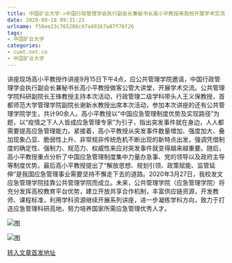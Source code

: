 ```yaml
---
title: 中国矿业大学->中国行政管理学会执行副会长兼秘书长高小平教授来我校开展学术交流 | cumt.net.cn
date: 2020-09-18 09:31:23
urlname: f58ee23c765206c97a49367a87f76f26
tags: 
- 中国矿业大学
categories:
- cumt.net.cn
- 中国矿业大学
---
```

讲座现场高小平教授作讲座9月15日下午4点，应公共管理学院邀请，中国行政管理学会执行副会长兼秘书长高小平教授做客公管大讲堂，开展学术交流。公共管理学院科研副院长王锋教授主持本次活动，行政管理二级学科带头人王义保教授，首都师范大学管理学院副院长谢新水教授出席本次活动，参加本次讲座的还有公共管理学院学生，共计90余人。高小平教授以“中国应急管理制度优势及实现路径”为题，以“疫情之下人人皆成应急管理专家”为引子，指出突发事件就在身边，人人都需要提高应急管理能力。紧接着，高小平教授从突发事件数量增加、强度加大、叠加现象凸显、脆弱性上升、非常规非传统危机不断出现的新特点出发，强调凭借制度的确定性、强制力、规范力、权威性来应对突发事件就变得越来越重要。随后，高小平教授重点分析了中国应急管理制度集中力量办急事、党的领导以及政府主导等制度优势。最后高小平教授提出了“解放思想、规划引领、政策赋能、监管延伸”是我国应急管理事业需要坚持不懈走下去的道路。2020年3月27日，我校发文应急管理学院挂靠公共管理学院而成立。未来，公共管理学院（应急管理学院）将充分发挥高校教育平台优势，建立开放共享合作机制，丰富供应链资源，开发教师、课程标准，利用学科资源继续开展系列讲座，进一步凝练学科方向，致力于打造应急管理科研高地，努力培养国家所需应急管理优秀人才。

![图](http://xwzx.cumt.edu.cn/_upload/article/images/6f/f9/5a6fa4494df08e157364e1c636d3/6b59caf9-3804-4d96-9150-4cbfbdbe9a03.png)

![图](http://xwzx.cumt.edu.cn/_upload/article/images/6f/f9/5a6fa4494df08e157364e1c636d3/61435a6c-614b-4e29-ac8a-23bf3fc64821.png)

[转入文章首发地址](http://xwzx.cumt.edu.cn/c5/9e/c523a574878/page.htm)